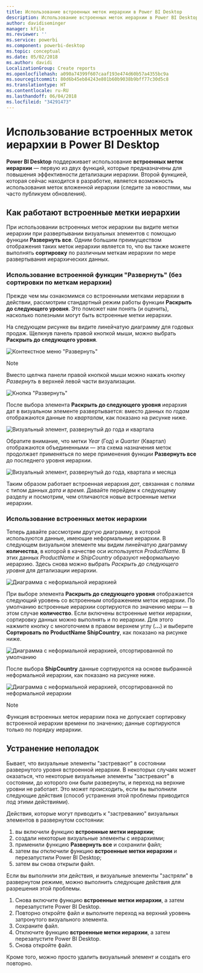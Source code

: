 ```yaml
---
title: Использование встроенных меток иерархии в Power BI Desktop
description: Использование встроенных меток иерархии в Power BI Desktop
author: davidiseminger
manager: kfile
ms.reviewer: ''
ms.service: powerbi
ms.component: powerbi-desktop
ms.topic: conceptual
ms.date: 05/02/2018
ms.author: davidi
LocalizationGroup: Create reports
ms.openlocfilehash: a090a74399f607caaf193e474d60b57a4355bc9a
ms.sourcegitcommit: 80d6b45eb84243e801b60b9038b9bff77c30d5c8
ms.translationtype: HT
ms.contentlocale: ru-RU
ms.lasthandoff: 06/04/2018
ms.locfileid: "34291473"
---
```

# <a name="use-inline-hierarchy-labels-in-power-bi-desktop"></a>Использование встроенных меток иерархии в Power BI Desktop
**Power BI Desktop** поддерживает использование **встроенных меток иерархии** — первую из двух функций, которые предназначены для повышения эффективности детализации иерархии. Второй функцией, которая сейчас находится в разработке, является возможность использования меток вложенной иерархии (следите за новостями, мы часто публикуем обновления).   

## <a name="how-inline-hierarchy-labels-work"></a>Как работают встроенные метки иерархии
При использовании встроенных меток иерархии вы видите метки иерархии при развертывании визуальных элементов с помощью функции **Развернуть все**. Одним большим преимуществом отображения таких меток иерархии является то, что вы также можете выполнять **сортировку** по различным меткам иерархии по мере развертывания иерархических данных.

### <a name="using-the-built-in-expand-feature-without-sorting-by-hierarchy-labels"></a>Использование встроенной функции "Развернуть" (без сортировки по меткам иерархии)
Прежде чем мы ознакомимся со встроенными метками иерархии в действии, рассмотрим стандартный режим работы функции **Раскрыть до следующего уровня**. Это поможет нам понять (и оценить), насколько полезными могут быть встроенные метки иерархии.

На следующем рисунке вы видите линейчатую диаграмму для годовых продаж. Щелкнув панель правой кнопкой мыши, можно выбрать **Раскрыть до следующего уровня**.

![Контекстное меню "Развернуть"](media/desktop-inline-hierarchy-labels/desktop-inline-hierarchy-labels-menu.png)

> [!NOTE]
> Вместо щелчка панели правой кнопкой мыши можно нажать кнопку *Развернуть* в верхней левой части визуализации.

  ![Кнопка "Развернуть"](media/desktop-inline-hierarchy-labels/desktop-inline-hierarchy-labels-expand-button-finger.png)


После выбора элемента **Раскрыть до следующего уровня** иерархия дат в визуальном элементе развертывается: вместо данных по *годам* отображаются данные по *кварталам*, как показано на рисунке ниже.

![Визуальный элемент, развернутый до года и квартала](media/desktop-inline-hierarchy-labels/desktop-inline-hierarchy-labels-qty-year-quarter.png)

Обратите внимание, что метки *Year* (Год) и *Quarter* (Квартал) отображаются объединенными — эта схема назначения меток продолжает применяться по мере применения функции **Развернуть все** до последнего уровня иерархии.

![Визуальный элемент, развернутый до года, квартала и месяца](media/desktop-inline-hierarchy-labels/desktop-inline-hierarchy-labels-qty-year-quarter-month.png)

Таким образом работает встроенная иерархия *дат*, связанная с полями с типом данных *дата и время*. Давайте перейдем к следующему разделу и посмотрим, чем отличаются новые встроенные метки иерархии.

### <a name="using-inline-hierarchy-labels"></a>Использование встроенных меток иерархии
Теперь давайте рассмотрим другую диаграмму, в которой используются данные, имеющие неформальные иерархии. В следующем визуальном элементе мы видим линейчатую диаграмму **количества**, в которой в качестве оси используется *ProductName*. В этих данных *ProductName* и *ShipCountry* образуют неформальную иерархию. Здесь снова можно выбрать *Раскрыть до следующего уровня* для детализации иерархии.

![Диаграмма с неформальной иерархией](media/desktop-inline-hierarchy-labels/desktop-inline-hierarchy-labels-informal-top-expand.png)

При выборе элемента **Раскрыть до следующего уровня** отображается следующий уровень со встроенным отображением меток иерархии. По умолчанию встроенные иерархии сортируются по значению меры — в этом случае **количество**. Если включены встроенные метки иерархии, сортировку данных можно выполнять и по иерархии. Для этого нажмите кнопку с многоточием в правом верхнем углу (**…**) и выберите **Сортировать по ProductName ShipCountry**, как показано на рисунке ниже.

![Диаграмма с неформальной иерархией, отсортированной по умолчанию](media/desktop-inline-hierarchy-labels/desktop-inline-hierarchy-labels-informal-sort-quantity.png)

После выбора **ShipCountry** данные сортируются на основе выбранной неформальной иерархии, как показано на рисунке ниже.

![Диаграмма с неформальной иерархией, отсортированной по неформальной иерархии](media/desktop-inline-hierarchy-labels/desktop-inline-hierarchy-labels-informal-sorted.png)

> [!NOTE]
> Функция встроенных меток иерархии пока не допускает сортировку встроенной иерархии времени по значению; данные сортируются только по порядку иерархии.
> 
> 

## <a name="troubleshooting"></a>Устранение неполадок
Бывает, что визуальные элементы "застревают" в состоянии развернутого уровня встроенной иерархии. В некоторых случаях может оказаться, что некоторые визуальные элементы "застревают" в состоянии, до которого они были развернуты, и переход на верхние уровни не работает. Это может происходить, если вы выполнили следующие действия (способ устранения этой проблемы приводится *под* этими действиями).

Действия, которые могут приводить к "застреванию" визуальных элементов в развернутом состоянии:

1. вы включили функцию **встроенные метки иерархии**;
2. создали некоторые визуальные элементы с иерархиями;
3. применили функцию **Развернуть все** и сохранили файл;
4. затем вы *отключили* функцию **встроенные метки иерархии** и перезапустили Power BI Desktop;
5. затем вы снова открыли файл.

Если вы выполнили эти действия, и визуальные элементы "застряли" в развернутом режиме, можно выполнить следующие действия для разрешения этой проблемы.

1. Снова включите функцию **встроенные метки иерархии**, а затем перезапустите Power BI Desktop.
2. Повторно откройте файл и выполните переход на верхний уровень затронутого визуального элемента.
3. Сохраните файл.
4. Отключите функцию **встроенные метки иерархии**, а затем перезапустите Power BI Desktop.
5. Снова откройте файл.

Кроме того, можно просто удалить визуальный элемент и создать его повторно.

